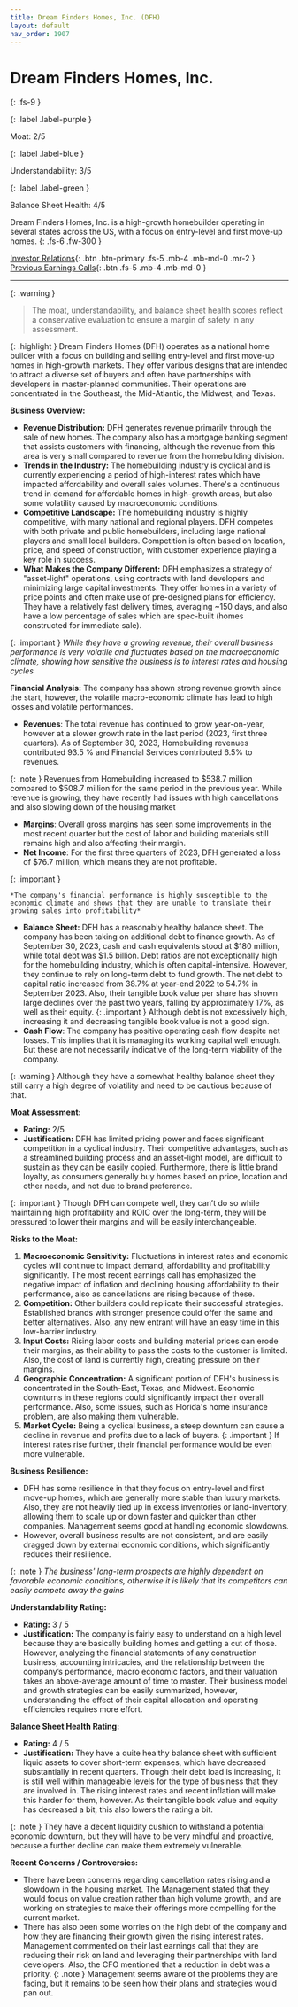 ```yaml
---
title: Dream Finders Homes, Inc. (DFH)
layout: default
nav_order: 1907
---
```


# Dream Finders Homes, Inc.
{: .fs-9 }

{: .label .label-purple }

Moat: 2/5

{: .label .label-blue }

Understandability: 3/5

{: .label .label-green }

Balance Sheet Health: 4/5

Dream Finders Homes, Inc. is a high-growth homebuilder operating in several states across the US, with a focus on entry-level and first move-up homes.
{: .fs-6 .fw-300 }

[Investor Relations](https://www.google.com/search?q=DFH+investor+relations){: .btn .btn-primary .fs-5 .mb-4 .mb-md-0 .mr-2 }
[Previous Earnings Calls](https://discountingcashflows.com/company/DFH/transcripts/){: .btn .fs-5 .mb-4 .mb-md-0 }

---

{: .warning }
>The moat, understandability, and balance sheet health scores reflect a conservative evaluation to ensure a margin of safety in any assessment.



{: .highlight }
Dream Finders Homes (DFH) operates as a national home builder with a focus on building and selling entry-level and first move-up homes in high-growth markets. They offer various designs that are intended to attract a diverse set of buyers and often have partnerships with developers in master-planned communities. Their operations are concentrated in the Southeast, the Mid-Atlantic, the Midwest, and Texas.

**Business Overview:**

*   **Revenue Distribution:** DFH generates revenue primarily through the sale of new homes. The company also has a mortgage banking segment that assists customers with financing, although the revenue from this area is very small compared to revenue from the homebuilding division.
*   **Trends in the Industry:** The homebuilding industry is cyclical and is currently experiencing a period of high-interest rates which have impacted affordability and overall sales volumes. There's a continuous trend in demand for affordable homes in high-growth areas, but also some volatility caused by macroeconomic conditions.
*   **Competitive Landscape:** The homebuilding industry is highly competitive, with many national and regional players. DFH competes with both private and public homebuilders, including large national players and small local builders. Competition is often based on location, price, and speed of construction, with customer experience playing a key role in success. 
*   **What Makes the Company Different:** DFH emphasizes a strategy of "asset-light" operations, using contracts with land developers and minimizing large capital investments. They offer homes in a variety of price points and often make use of pre-designed plans for efficiency. They have a relatively fast delivery times, averaging ~150 days, and also have a low percentage of sales which are spec-built (homes constructed for immediate sale).

{: .important }
*While they have a growing revenue, their overall business performance is very volatile and fluctuates based on the macroeconomic climate, showing how sensitive the business is to interest rates and housing cycles*

**Financial Analysis:**
The company has shown strong revenue growth since the start, however, the volatile macro-economic climate has lead to high losses and volatile performances.
*  **Revenues**: The total revenue has continued to grow year-on-year, however at a slower growth rate in the last period (2023, first three quarters). As of September 30, 2023, Homebuilding revenues contributed 93.5 % and Financial Services contributed 6.5% to revenues.

{: .note }
Revenues from Homebuilding increased to $538.7 million compared to $508.7 million for the same period in the previous year. While revenue is growing, they have recently had issues with high cancellations and also slowing down of the housing market
*  **Margins**: Overall gross margins has seen some improvements in the most recent quarter but the cost of labor and building materials still remains high and also affecting their margin.
 *  **Net Income**: For the first three quarters of 2023, DFH generated a loss of $76.7 million, which means they are not profitable.

{: .important }

    *The company's financial performance is highly susceptible to the economic climate and shows that they are unable to translate their growing sales into profitability*
*   **Balance Sheet:** DFH has a reasonably healthy balance sheet. The company has been taking on additional debt to finance growth. As of September 30, 2023, cash and cash equivalents stood at $180 million, while total debt was $1.5 billion. Debt ratios are not exceptionally high for the homebuilding industry, which is often capital-intensive. However, they continue to rely on long-term debt to fund growth. The net debt to capital ratio increased from 38.7% at year-end 2022 to 54.7% in September 2023. Also, their tangible book value per share has shown large declines over the past two years, falling by approximately 17%, as well as their equity.
{: .important }
Although debt is not excessively high, increasing it and decreasing tangible book value is not a good sign.
*   **Cash Flow**: The company has positive operating cash flow despite net losses. This implies that it is managing its working capital well enough. But these are not necessarily indicative of the long-term viability of the company.

{: .warning }
Although they have a somewhat healthy balance sheet they still carry a high degree of volatility and need to be cautious because of that.

**Moat Assessment:**

*   **Rating:** 2/5
*   **Justification:** DFH has limited pricing power and faces significant competition in a cyclical industry. Their competitive advantages, such as a streamlined building process and an asset-light model, are difficult to sustain as they can be easily copied. Furthermore, there is little brand loyalty, as consumers generally buy homes based on price, location and other needs, and not due to brand preference.

{: .important }
Though DFH can compete well, they can’t do so while maintaining high profitability and ROIC over the long-term, they will be pressured to lower their margins and will be easily interchangeable.

**Risks to the Moat:**

1.  **Macroeconomic Sensitivity:** Fluctuations in interest rates and economic cycles will continue to impact demand, affordability and profitability significantly. The most recent earnings call has emphasized the negative impact of inflation and declining housing affordability to their performance, also as cancellations are rising because of these.
2.  **Competition:** Other builders could replicate their successful strategies. Established brands with stronger presence could offer the same and better alternatives. Also, any new entrant will have an easy time in this low-barrier industry.
3.  **Input Costs:** Rising labor costs and building material prices can erode their margins, as their ability to pass the costs to the customer is limited. Also, the cost of land is currently high, creating pressure on their margins.
4.  **Geographic Concentration:** A significant portion of DFH's business is concentrated in the South-East, Texas, and Midwest. Economic downturns in these regions could significantly impact their overall performance. Also, some issues, such as Florida's home insurance problem, are also making them vulnerable.
5.  **Market Cycle:** Being a cyclical business, a steep downturn can cause a decline in revenue and profits due to a lack of buyers.
{: .important }
If interest rates rise further, their financial performance would be even more vulnerable.

**Business Resilience:**

*   DFH has some resilience in that they focus on entry-level and first move-up homes, which are generally more stable than luxury markets. Also, they are not heavily tied up in excess inventories or land-inventory, allowing them to scale up or down faster and quicker than other companies. Management seems good at handling economic slowdowns.
*   However, overall business results are not consistent, and are easily dragged down by external economic conditions, which significantly reduces their resilience.

{: .note }
*The business' long-term prospects are highly dependent on favorable economic conditions, otherwise it is likely that its competitors can easily compete away the gains*

**Understandability Rating:**

*   **Rating:** 3 / 5
*   **Justification:**  The company is fairly easy to understand on a high level because they are basically building homes and getting a cut of those. However, analyzing the financial statements of any construction business, accounting intricacies, and the relationship between the company’s performance, macro economic factors, and their valuation takes an above-average amount of time to master. Their business model and growth strategies can be easily summarized, however, understanding the effect of their capital allocation and operating efficiencies requires more effort.

**Balance Sheet Health Rating:**
*   **Rating:** 4 / 5
*   **Justification:** They have a quite healthy balance sheet with sufficient liquid assets to cover short-term expenses, which have decreased substantially in recent quarters. Though their debt load is increasing, it is still well within manageable levels for the type of business that they are involved in. The rising interest rates and recent inflation will make this harder for them, however. As their tangible book value and equity has decreased a bit, this also lowers the rating a bit.

{: .note }
They have a decent liquidity cushion to withstand a potential economic downturn, but they will have to be very mindful and proactive, because a further decline can make them extremely vulnerable.

**Recent Concerns / Controversies:**

*    There have been concerns regarding cancellation rates rising and a slowdown in the housing market. The Management stated that they would focus on value creation rather than high volume growth, and are working on strategies to make their offerings more compelling for the current market.
*  There has also been some worries on the high debt of the company and how they are financing their growth given the rising interest rates. Management commented on their last earnings call that they are reducing their risk on land and leveraging their partnerships with land developers. Also, the CFO mentioned that a reduction in debt was a priority.
{: .note }
Management seems aware of the problems they are facing, but it remains to be seen how their plans and strategies would pan out.
